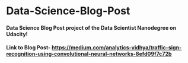 # Data-Science-Blog-Post


#### Data Science Blog Post project of the Data Scientist Nanodegree on Udacity!


#### Link to Blog Post- https://medium.com/analytics-vidhya/traffic-sign-recognition-using-convolutional-neural-networks-8efd09f7c72b
